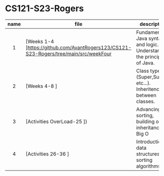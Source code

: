 # CS121-S23-Rogers
| name| file|description|
|:----:| ------|-----------|
| 1 | [Weeks 1-4 ]https://github.com/AvantRogers123/CS121-S23-Rogers/tree/main/src/weekFour|Fundamental Java syntax and logic. Understanding the principals of Java.|
| 2 | [Weeks 4-8 ]| Class types (Super,Sub, etc...). Inheritence between classes. |
| 3 | [Activities OverLoad-25 ])| Advancing in sorting, building on inheritance, Big O |
| 4 | [Activities 26-36 ]| Introduction to data structures and sorting algorithms |
